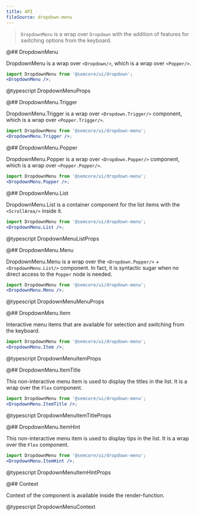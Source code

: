 ```yaml
---
title: API
fileSource: dropdown-menu
---
```


> `DropdownMenu` is a wrap over `Dropdown` with the addition of features for switching options from the keyboard.

@## DropdownMenu

DropdownMenu is a wrap over `<Dropdown/>`, which is a wrap over `<Popper/>`.

```jsx
import DropdownMenu from '@semcore/ui/dropdown';
<DropdownMenu />;
```

@typescript DropdownMenuProps

@## DropdownMenu.Trigger

DropdownMenu.Trigger is a wrap over `<Dropdown.Trigger/>` component, which is a wrap over `<Popper.Trigger/>`.

```jsx
import DropdownMenu from '@semcore/ui/dropdown-menu';
<DropdownMenu.Trigger />;
```

@## DropdownMenu.Popper

DropdownMenu.Popper is a wrap over `<Dropdown.Popper/>` component, which is a wrap over `<Popper.Popper/>`.

```jsx
import DropdownMenu from '@semcore/ui/dropdown-menu';
<DropdownMenu.Popper />;
```

@## DropdownMenu.List

DropdownMenu.List is a container component for the list items with the `<ScrollArea/>` inside it.

```jsx
import DropdownMenu from '@semcore/ui/dropdown-menu';
<DropdownMenu.List />;
```

@typescript DropdownMenuListProps

@## DropdownMenu.Menu

DropdownMenu.Menu is a wrap over the `<Dropdown.Popper/>` + `<DropdownMenu.List/>` component. In fact, it is syntactic sugar when no direct access to the `Popper` node is needed.

```jsx
import DropdownMenu from '@semcore/ui/dropdown-menu';
<DropdownMenu.Menu />;
```

@typescript DropdownMenuMenuProps

@## DropdownMenu.Item

Interactive menu items that are available for selection and switching from the keyboard.

```jsx
import DropdownMenu from '@semcore/ui/dropdown-menu';
<DropdownMenu.Item />;
```

@typescript DropdownMenuItemProps

@## DropdownMenu.ItemTitle

This non-interactive menu item is used to display the titles in the list. It is a wrap over the `Flex` component.

```jsx
import DropdownMenu from '@semcore/ui/dropdown-menu';
<DropdownMenu.ItemTitle />;
```

@typescript DropdownMenuItemTitleProps

@## DropdownMenu.ItemHint

This non-interactive menu item is used to display tips in the list. It is a wrap over the `Flex` component.

```jsx
import DropdownMenu from '@semcore/ui/dropdown-menu';
<DropdownMenu.ItemHint />;
```

@typescript DropdownMenuItemHintProps

@## Context

Context of the component is available inside the render-function.

@typescript DropdownMenuContext
